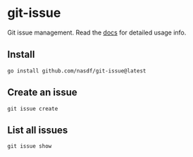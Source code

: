 # git-issue

Git issue management. Read the [docs](./docs/git-issue.md) for detailed usage info.

## Install

```
go install github.com/nasdf/git-issue@latest
```

## Create an issue

```
git issue create
```

## List all issues

```
git issue show
```
